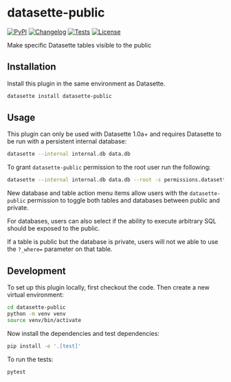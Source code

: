 # datasette-public

[![PyPI](https://img.shields.io/pypi/v/datasette-public.svg)](https://pypi.org/project/datasette-public/)
[![Changelog](https://img.shields.io/github/v/release/simonw/datasette-public?include_prereleases&label=changelog)](https://github.com/simonw/datasette-public/releases)
[![Tests](https://github.com/simonw/datasette-public/workflows/Test/badge.svg)](https://github.com/simonw/datasette-public/actions?query=workflow%3ATest)
[![License](https://img.shields.io/badge/license-Apache%202.0-blue.svg)](https://github.com/simonw/datasette-public/blob/main/LICENSE)

Make specific Datasette tables visible to the public

## Installation

Install this plugin in the same environment as Datasette.
```bash
datasette install datasette-public
```
## Usage

This plugin can only be used with Datasette 1.0a+ and requires Datasette to be run with a persistent internal database:

```bash
datasette --internal internal.db data.db
```
To grant `datasette-public` permission to the root user run the following:
```bash
datasette --internal internal.db data.db --root -s permissions.datasette-public.id root
```

New database and table action menu items allow users with the `datasette-public` permission to toggle both tables and databases between public and private.

For databases, users can also select if the ability to execute arbitrary SQL should be exposed to the public.

If a table is public but the database is private, users will not we able to use the `?_where=` parameter on that table.

## Development

To set up this plugin locally, first checkout the code. Then create a new virtual environment:
```bash
cd datasette-public
python -m venv venv
source venv/bin/activate
```
Now install the dependencies and test dependencies:
```bash
pip install -e '.[test]'
```
To run the tests:
```bash
pytest
```
